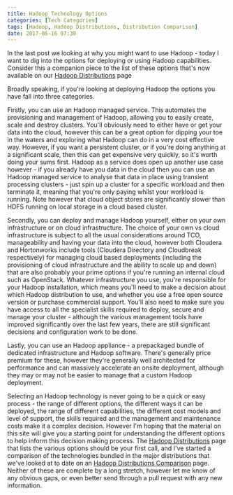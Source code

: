 ```yaml
---
title: Hadoop Technology Options
categories: [Tech Categories]
tags: [Hadoop, Hadoop Distributions, Distribution Comparison]
date: 2017-05-16 07:30
---
```

In the last post we looking at why you might want to use Hadoop - today I want to dig into the options for deploying or using Hadoop capabilities.  Consider this a companion piece to the list of these options that's now available on our [Hadoop Distributions](/tech-categories/hadoop-distributions/) page
<!--more-->

Broadly speaking, if you're looking at deploying Hadoop the options you have fall into three categories.

Firstly, you can use an Hadoop managed service.  This automates the provisioning and management of Hadoop, allowing you to easily create, scale and destroy clusters.  You'll obviously need to either have or get your data into the cloud, however this can be a great option for dipping your toe in the waters and exploring what Hadoop can do in a very cost effective way.  However, if you want a persistent cluster, or if you're doing anything at a significant scale, then this can get expensive very quickly, so it's worth doing your sums first.  Hadoop as a service does open up another use case however - if you already have you data in the cloud then you can use an Hadoop managed service to analyse that data in place using transient processing clusters - just spin up a cluster for a specific workload and then terminate it, meaning that you're only paying whilst your workload is running.  Note however that cloud object stores are significantly slower than HDFS running on local storage in a cloud based cluster.

Secondly, you can deploy and manage Hadoop yourself, either on your own infrastructure or on cloud infrastructure.  The choice of your own vs cloud infrastructure is subject to all the usual considerations around TCO, manageability and having your data into the cloud, however both Cloudera and Hortonworks include tools (Cloudera Directory and Cloudbreak respectively) for managing cloud based deployments (including the provisioning of cloud infrastructure and the ability to scale up and down) that are also probably your prime options if you're running an internal cloud such as OpenStack.  Whatever infrastructure you use, you're responsible for your Hadoop installation, which means you'll need to make a decision about which Hadoop distribution to use, and whether you use a free open source version or purchase commercial support.  You'll also need to make sure you have access to all the specialist skills required to deploy, secure and manage your cluster - although the various management tools have improved significantly over the last few years, there are still significant decisions and configuration work to be done.

Lastly, you can use an Hadoop appliance - a prepackaged bundle of dedicated infrastructure and Hadoop software.  There's generally price premium for these, however they're generally well architected for performance and can massively accelerate an onsite deployment, although they may or may not be easier to manage that a custom Hadoop deployment.

Selecting an Hadoop technology is never going to be a quick or easy process - the range of different options, the different ways it can be deployed, the range of different capabilities, the different cost models and level of support, the skills required and the management and maintenance costs make it a complex decision.  However I'm hoping that the material on this site will give you a starting point for understanding the different options to help inform this decision making process.  The [Hadoop Distributions](/tech-categories/hadoop-distributions/) page that lists the various options should be your first call, and I've started a comparison of the technologies bundled in the major distributions that we've looked at to date on an [Hadoop Distributions Comparison](/tech-categories/hadoop-distributions/distribution-comparison/) page. Neither of these are complete by a long stretch, however let me know of any obvious gaps, or even better send through a pull request with any new information.